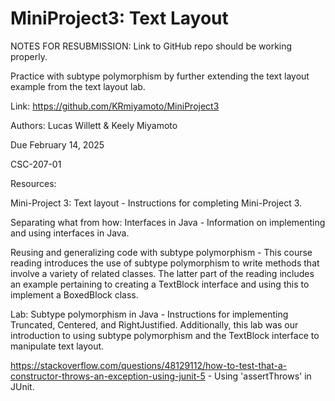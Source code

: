 # MiniProject3: Text Layout


NOTES FOR RESUBMISSION: Link to GitHub repo should be working properly.


Practice with subtype polymorphism by further extending the text layout example from the text layout lab.

Link: https://github.com/KRmiyamoto/MiniProject3 


Authors: Lucas Willett & Keely Miyamoto

Due February 14, 2025

CSC-207-01


Resources:


Mini-Project 3: Text layout - Instructions for completing Mini-Project 3.

Separating what from how: Interfaces in Java - Information on implementing and using interfaces in Java. 

Reusing and generalizing code with subtype polymorphism - This course reading introduces the use of subtype 
polymorphism to write methods that involve a variety of related classes. The latter part of the reading includes
an example pertaining to creating a TextBlock interface and using this to implement a BoxedBlock class.

Lab: Subtype polymorphism in Java - Instructions for implementing Truncated, Centered, and RightJustified.
Additionally, this lab was our introduction to using subtype polymorphism and the TextBlock interface to 
manipulate text layout.

https://stackoverflow.com/questions/48129112/how-to-test-that-a-constructor-throws-an-exception-using-junit-5 -
Using 'assertThrows' in JUnit.